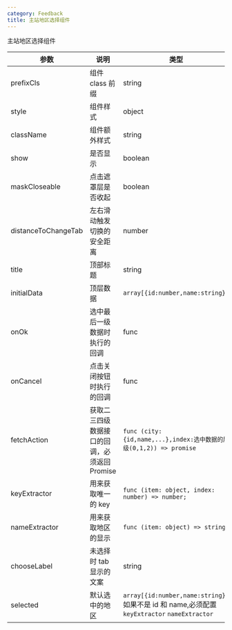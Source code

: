 ```yaml
---
category: Feedback
title: 主站地区选择组件
---
```


主站地区选择组件

<DEMO>

| 参数                | 说明                                         | 类型                                                                                        | 默认值                     | 必填  |
| ------------------- | -------------------------------------------- | ------------------------------------------------------------------------------------------- | -------------------------- | ----- |
| prefixCls           | 组件 class 前缀                              | string                                                                                      | Yep-area-picker            | false |
| style               | 组件样式                                     | object                                                                                      | {}                         | false |
| className           | 组件额外样式                                 | string                                                                                      | -                          | false |
| show                | 是否显示                                     | boolean                                                                                     | false                      | false |
| maskCloseable       | 点击遮罩层是否收起                           | boolean                                                                                     | false                      | false |
| distanceToChangeTab | 左右滑动触发切换的安全距离                   | number                                                                                      | 10                         | false |
| title               | 顶部标题                                     | string                                                                                      | `配送至`                   | false |
| initialData         | 顶层数据                                     | `array[{id:number,name:string}]`                                                            | -                          | true  |
| onOk                | 选中最后一级数据时执行的回调                 | func                                                                                        | -                          | true  |
| onCancel            | 点击关闭按钮时执行的回调                     | func                                                                                        | -                          | true  |
| fetchAction         | 获取二三四级数据接口的回调，必须返回 Promise | `func (city:{id,name,...},index:选中数据的层级(0,1,2)) => promise`                          | -                          | true  |
| keyExtractor        | 用来获取唯一的 key                           | `func (item: object, index: number) => number;`                                             | (item, index) => item.id   | false |
| nameExtractor       | 用来获取地区的显示                           | `func (item: object) => string;`                                                            | (item, index) => item.name | false |
| chooseLabel         | 未选择时 tab 显示的文案                      | string                                                                                      | `请选择`                   | false |
| selected            | 默认选中的地区                               | `array[{id:number,name:string}]`如果不是 id 和 name,必须配置 `keyExtractor` `nameExtractor` | []                         | false |
